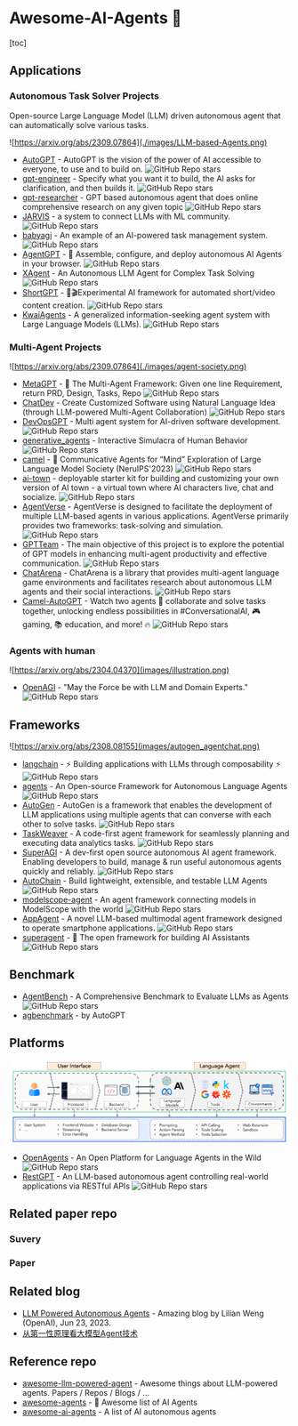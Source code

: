 # Awesome-AI-Agents 🤖️

[toc]

## Applications

### Autonomous Task Solver Projects

Open-source Large Language Model (LLM) driven autonomous agent that can automatically solve various tasks.

![https://arxiv.org/abs/2309.07864](./images/LLM-based-Agents.png)

- [AutoGPT](https://github.com/Significant-Gravitas/AutoGPT) - AutoGPT is the vision of the power of AI accessible to everyone, to use and to build on. ![GitHub Repo stars](https://img.shields.io/github/stars/Significant-Gravitas/AutoGPT?style=social)
- [gpt-engineer](https://github.com/gpt-engineer-org/gpt-engineer) - Specify what you want it to build, the AI asks for clarification, and then builds it. ![GitHub Repo stars](https://img.shields.io/github/stars/gpt-engineer-org/gpt-engineer?style=social)
- [gpt-researcher](https://github.com/assafelovic/gpt-researcher) - GPT based autonomous agent that does online comprehensive research on any given topic ![GitHub Repo stars](https://img.shields.io/github/stars/assafelovic/gpt-researcher?style=social)
- [JARVIS](https://github.com/microsoft/JARVIS) - a system to connect LLMs with ML community. ![GitHub Repo stars](https://img.shields.io/github/stars/microsoft/JARVIS?style=social)
- [babyagi](https://github.com/yoheinakajima/babyagi) - An example of an AI-powered task management system. ![GitHub Repo stars](https://img.shields.io/github/stars/yoheinakajima/babyagi?style=social)
- [AgentGPT](https://github.com/reworkd/AgentGPT) - 🤖 Assemble, configure, and deploy autonomous AI Agents in your browser. ![GitHub Repo stars](https://img.shields.io/github/stars/reworkd/AgentGPT?style=social)
- [XAgent](https://github.com/OpenBMB/XAgent) - An Autonomous LLM Agent for Complex Task Solving ![GitHub Repo stars](https://img.shields.io/github/stars/OpenBMB/XAgent?style=social)
- [ShortGPT](https://github.com/RayVentura/ShortGPT) - 🚀🎬Experimental AI framework for automated short/video content creation. ![GitHub Repo stars](https://img.shields.io/github/stars/RayVentura/ShortGPT?style=social)
- [KwaiAgents](https://github.com/KwaiKEG/KwaiAgents) - A generalized information-seeking agent system with Large Language Models (LLMs). ![GitHub Repo stars](https://img.shields.io/github/stars/KwaiKEG/KwaiAgents?style=social)

### Multi-Agent Projects

![https://arxiv.org/abs/2309.07864](./images/agent-society.png)

- [MetaGPT](https://github.com/geekan/MetaGPT) - 🌟 The Multi-Agent Framework: Given one line Requirement, return PRD, Design, Tasks, Repo ![GitHub Repo stars](https://img.shields.io/github/stars/geekan/MetaGPT?style=social)
- [ChatDev](https://github.com/OpenBMB/ChatDev) - Create Customized Software using Natural Language Idea (through LLM-powered Multi-Agent Collaboration) ![GitHub Repo stars](https://img.shields.io/github/stars/OpenBMB/ChatDev?style=social)
- [DevOpsGPT](https://github.com/kuafuai/DevOpsGPT) - Multi agent system for AI-driven software development. ![GitHub Repo stars](https://img.shields.io/github/stars/kuafuai/DevOpsGPT?style=social)
- [generative_agents](https://github.com/joonspk-research/generative_agents) - Interactive Simulacra of Human Behavior ![GitHub Repo stars](https://img.shields.io/github/stars/joonspk-research/generative_agents?style=social)
- [camel](https://github.com/camel-ai/camel) - 🐫 Communicative Agents for “Mind” Exploration of Large Language Model Society (NeruIPS'2023) ![GitHub Repo stars](https://img.shields.io/github/stars/camel-ai/camel?style=social)
- [ai-town](https://github.com/a16z-infra/ai-town) - deployable starter kit for building and customizing your own version of AI town - a virtual town where AI characters live, chat and socialize. ![GitHub Repo stars](https://img.shields.io/github/stars/a16z-infra/ai-town?style=social)
- [AgentVerse](https://github.com/OpenBMB/AgentVerse) - AgentVerse is designed to facilitate the deployment of multiple LLM-based agents in various applications. AgentVerse primarily provides two frameworks: task-solving and simulation. ![GitHub Repo stars](https://img.shields.io/github/stars/OpenBMB/AgentVerse?style=social)
- [GPTTeam](https://github.com/101dotxyz/GPTeam) - The main objective of this project is to explore the potential of GPT models in enhancing multi-agent productivity and effective communication. ![GitHub Repo stars](https://img.shields.io/github/stars/101dotxyz/GPTeam?style=social)
- [ChatArena](https://github.com/Farama-Foundation/chatarena) - ChatArena is a library that provides multi-agent language game environments and facilitates research about autonomous LLM agents and their social interactions. ![GitHub Repo stars](https://img.shields.io/github/stars/Farama-Foundation/chatarena?style=social)
- [Camel-AutoGPT](https://github.com/SamurAIGPT/Camel-AutoGPT) - Watch two agents 🤝 collaborate and solve tasks together, unlocking endless possibilities in #ConversationalAI, 🎮 gaming, 📚 education, and more! 🔥 ![GitHub Repo stars](https://img.shields.io/github/stars/SamurAIGPT/Camel-AutoGPT?style=social)

### Agents with human

![https://arxiv.org/abs/2304.04370](images/illustration.png)

- [OpenAGI](https://github.com/agiresearch/OpenAGI) - "May the Force be with LLM and Domain Experts." ![GitHub Repo stars](https://img.shields.io/github/stars/agiresearch/OpenAGI?style=social)

## Frameworks

![https://arxiv.org/abs/2308.08155](images/autogen_agentchat.png)

- [langchain](https://github.com/langchain-ai/langchain) - ⚡ Building applications with LLMs through composability ⚡ ![GitHub Repo stars](https://img.shields.io/github/stars/langchain-ai/langchain?style=social)
- [agents](https://github.com/aiwaves-cn/agents) - An Open-source Framework for Autonomous Language Agents ![GitHub Repo stars](https://img.shields.io/github/stars/aiwaves-cn/agents?style=social)
- [AutoGen](https://github.com/microsoft/autogen) - AutoGen is a framework that enables the development of LLM applications using multiple agents that can converse with each other to solve tasks. ![GitHub Repo stars](https://img.shields.io/github/stars/microsoft/autogen?style=social)
- [TaskWeaver](https://github.com/microsoft/TaskWeaver) - A code-first agent framework for seamlessly planning and executing data analytics tasks. ![GitHub Repo stars](https://img.shields.io/github/stars/microsoft/TaskWeaver?style=social)
- [SuperAGI](https://github.com/TransformerOptimus/SuperAGI) - A dev-first open source autonomous AI agent framework. Enabling developers to build, manage & run useful autonomous agents quickly and reliably. ![GitHub Repo stars](https://img.shields.io/github/stars/TransformerOptimus/SuperAGI?style=social)
- [AutoChain](https://github.com/Forethought-Technologies/AutoChain) - Build lightweight, extensible, and testable LLM Agents ![GitHub Repo stars](https://img.shields.io/github/stars/Forethought-Technologies/AutoChain?style=social)
- [modelscope-agent](https://github.com/modelscope/modelscope-agent) - An agent framework connecting models in ModelScope with the world ![GitHub Repo stars](https://img.shields.io/github/stars/modelscope/modelscope-agent?style=social)
- [AppAgent](https://github.com/mnotgod96/AppAgent) - A novel LLM-based multimodal agent framework designed to operate smartphone applications. ![GitHub Repo stars](https://img.shields.io/github/stars/mnotgod96/AppAgent?style=social)
- [superagent](https://github.com/homanp/superagent) - 🥷 The open framework for building AI Assistants ![GitHub Repo stars](https://img.shields.io/github/stars/homanp/superagent?style=social)

## Benchmark

- [AgentBench](https://github.com/THUDM/AgentBench) - A Comprehensive Benchmark to Evaluate LLMs as Agents ![GitHub Repo stars](https://img.shields.io/github/stars/THUDM/AgentBench?style=social)
- [agbenchmark](https://pypi.org/project/agbenchmark/) - by AutoGPT


## Platforms

![](./images/system_design.png)

- [OpenAgents](https://github.com/xlang-ai/OpenAgents) - An Open Platform for Language Agents in the Wild ![GitHub Repo stars](https://img.shields.io/github/stars/xlang-ai/OpenAgents?style=social)
- [RestGPT](https://github.com/Yifan-Song793/RestGPT) - An LLM-based autonomous agent controlling real-world applications via RESTful APIs ![GitHub Repo stars](https://img.shields.io/github/stars/Yifan-Song793/RestGPT?style=social)

## Related paper repo

### Suvery

### Paper

## Related blog

- [LLM Powered Autonomous Agents](https://lilianweng.github.io/posts/2023-06-23-agent/) - Amazing blog by Lilian Weng (OpenAI), Jun 23, 2023.
- [从第一性原理看大模型Agent技术](https://mp.weixin.qq.com/s/PL-QjlvVugUfmRD4g0P-qQ)


## Reference repo

- [awesome-llm-powered-agent](https://github.com/hyp1231/awesome-llm-powered-agent) - Awesome things about LLM-powered agents. Papers / Repos / Blogs / ...
- [awesome-agents](https://github.com/kyrolabs/awesome-agents) - 🤖 Awesome list of AI Agents
- [awesome-ai-agents](https://github.com/e2b-dev/awesome-ai-agents) - A list of AI autonomous agents
